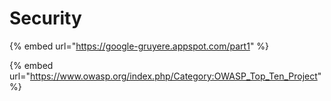 # Security

{% embed url="https://google-gruyere.appspot.com/part1" %}

{% embed url="https://www.owasp.org/index.php/Category:OWASP_Top_Ten_Project" %}

